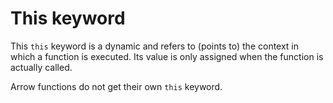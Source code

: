 # This keyword

This <code>this</code> keyword is a dynamic and refers to (points to) the context in which a function is executed. Its value is only assigned when the function is actually called.

Arrow functions do not get their own <code>this</code> keyword.
